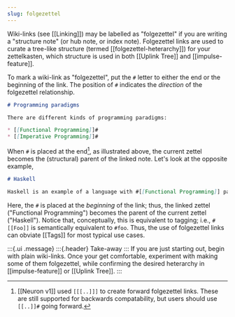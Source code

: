```yaml
---
slug: folgezettel
---
```


Wiki-links (see [[Linking]]) may be labelled as "folgezettel" if you are writing a "structure note" (or hub note, or index note). Folgezettel links are used to curate a tree-like structure (termed [[folgezettel-heterarchy]]) for your zettelkasten, which structure is used in both [[Uplink Tree]] and [[impulse-feature]].

To mark a wiki-link as "folgezettel", put the `#` letter to either the end or the beginning of the link. The position of `#` indicates the *direction* of the folgezettel relationship.

```markdown
# Programming paradigms

There are different kinds of programming paradigms:

* [[Functional Programming]]#
* [[Imperative Programming]]#
```

When `#` is placed at the end[^legacy], as illustrated above, the current zettel becomes the (structural) parent of the linked note. Let's look at the opposite example, 

```markdown
# Haskell

Haskell is an example of a language with #[[Functional Programming]] paradigm.
```

Here, the `#` is placed at the *beginning* of the link; thus, the linked zettel ("Functional Programming") becomes the parent of the current zettel ("Haskell"). Notice that, conceptually, this is equivalent to tagging; i.e., `#[[Foo]]` is semantically equivalent to `#foo`. Thus, the use of folgezettel links can obviate [[Tags]] for most typical use cases.

:::{.ui .message}
:::{.header}
Take-away
:::
If you are just starting out, begin with plain wiki-links. Once your get comfortable, experiment with making some of them folgezettel, while confirming the desired heterarchy in [[impulse-feature]] or [[Uplink Tree]].
:::

[^legacy]: [[Neuron v1]] used `[[[..]]]` to create forward folgezettel links. These are still supported for backwards compatability, but users should use `[[..]]#` going forward.